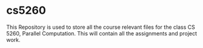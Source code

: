 # cs5260
This Repository is used to store all the course relevant files for the class CS 5260, Parallel Computation. This will contain all the assignments and project work.
